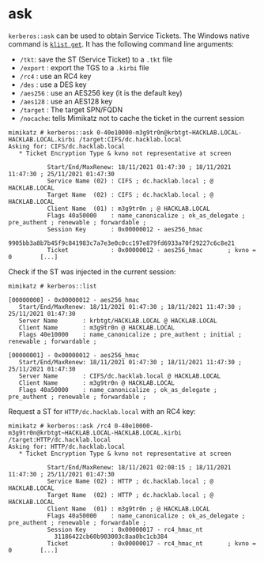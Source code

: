 # ask

`kerberos::ask` can be used to obtain Service Tickets. The Windows native command is [`klist get`](https://docs.microsoft.com/en-us/windows-server/administration/windows-commands/klist). It has the following command line arguments:

* `/tkt`: save the ST (Service Ticket) to a `.tkt` file
* `/export` : export the TGS to a `.kirbi` file
* `/rc4` : use an RC4 key
* `/des` : use a DES key
* `/aes256` : use an AES256 key (it is the default key)
* `/aes128` : use an AES128 key
* `/target` : The target SPN/FQDN
* `/nocache`: tells Mimikatz not to cache the ticket in the current session

```
mimikatz # kerberos::ask 0-40e10000-m3g9tr0n@krbtgt~HACKLAB.LOCAL-HACKLAB.LOCAL.kirbi /target:CIFS/dc.hacklab.local
Asking for: CIFS/dc.hacklab.local
   * Ticket Encryption Type & kvno not representative at screen

           Start/End/MaxRenew: 18/11/2021 01:47:30 ; 18/11/2021 11:47:30 ; 25/11/2021 01:47:30
           Service Name (02) : CIFS ; dc.hacklab.local ; @ HACKLAB.LOCAL
           Target Name  (02) : CIFS ; dc.hacklab.local ; @ HACKLAB.LOCAL
           Client Name  (01) : m3g9tr0n ; @ HACKLAB.LOCAL
           Flags 40a50000    : name_canonicalize ; ok_as_delegate ; pre_authent ; renewable ; forwardable ;
           Session Key       : 0x00000012 - aes256_hmac
             9905bb3a8b7b45f9c841983c7a7e3e0c0cc197e879fd6933a70f29227c6c8e21
           Ticket            : 0x00000012 - aes256_hmac       ; kvno = 0        [...]
```

Check if the ST was injected in the current session:

```
mimikatz # kerberos::list

[00000000] - 0x00000012 - aes256_hmac
   Start/End/MaxRenew: 18/11/2021 01:47:30 ; 18/11/2021 11:47:30 ; 25/11/2021 01:47:30
   Server Name       : krbtgt/HACKLAB.LOCAL @ HACKLAB.LOCAL
   Client Name       : m3g9tr0n @ HACKLAB.LOCAL
   Flags 40e10000    : name_canonicalize ; pre_authent ; initial ; renewable ; forwardable ;

[00000001] - 0x00000012 - aes256_hmac
   Start/End/MaxRenew: 18/11/2021 01:47:30 ; 18/11/2021 11:47:30 ; 25/11/2021 01:47:30
   Server Name       : CIFS/dc.hacklab.local @ HACKLAB.LOCAL
   Client Name       : m3g9tr0n @ HACKLAB.LOCAL
   Flags 40a50000    : name_canonicalize ; ok_as_delegate ; pre_authent ; renewable ; forwardable ;
```

Request a ST for `HTTP/dc.hacklab.local` with an RC4 key:

```
mimikatz # kerberos::ask /rc4 0-40e10000-m3g9tr0n@krbtgt~HACKLAB.LOCAL-HACKLAB.LOCAL.kirbi /target:HTTP/dc.hacklab.local
Asking for: HTTP/dc.hacklab.local
   * Ticket Encryption Type & kvno not representative at screen

           Start/End/MaxRenew: 18/11/2021 02:08:15 ; 18/11/2021 11:47:30 ; 25/11/2021 01:47:30
           Service Name (02) : HTTP ; dc.hacklab.local ; @ HACKLAB.LOCAL
           Target Name  (02) : HTTP ; dc.hacklab.local ; @ HACKLAB.LOCAL
           Client Name  (01) : m3g9tr0n ; @ HACKLAB.LOCAL
           Flags 40a50000    : name_canonicalize ; ok_as_delegate ; pre_authent ; renewable ; forwardable ;
           Session Key       : 0x00000017 - rc4_hmac_nt
             31186422cb60b903003c8aa0bc1cb384
           Ticket            : 0x00000017 - rc4_hmac_nt       ; kvno = 0        [...]
```
